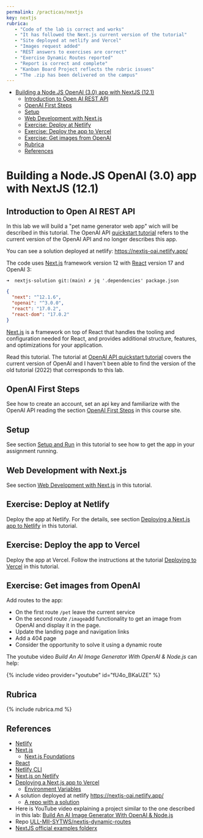 ```yaml
---
permalink: /practicas/nextjs
key: nextjs
rubrica:
   - "Code of the lab is correct and works"
   - "It has followed the Next.js current version of the tutorial"
   - "Site deployed at netlify and Vercel"
   - "Images request added"
   - "REST answers to exercises are correct"
   - "Exercise Dynamic Routes reported"
   - "Report is correct and complete"
   - "Kanban Board Project reflects the rubric issues"
   - "The .zip has been delivered on the campus"
---
```


- [Building a Node.JS OpenAI (3.0) app with NextJS (12.1)](#building-a-nodejs-openai-30-app-with-nextjs-121)
  - [Introduction to Open AI REST API](#introduction-to-open-ai-rest-api)
  - [OpenAI First Steps](#openai-first-steps)
  - [Setup](#setup)
  - [Web Development with Next.js](#web-development-with-nextjs)
  - [Exercise: Deploy at Netlify](#exercise-deploy-at-netlify)
  - [Exercise: Deploy the app to Vercel](#exercise-deploy-the-app-to-vercel)
  - [Exercise: Get images from OpenAI](#exercise-get-images-from-openai)
  - [Rubrica](#rubrica)
  - [References](#references)

#  Building a Node.JS OpenAI (3.0) app with NextJS (12.1)

## Introduction to Open AI REST API

In this lab we will build a "pet name generator web app" wich will be described in this tutorial.
The OpenAI API [quickstart tutorial](https://beta.openai.com/docs/quickstart?context=node) refers to the current version of the OpenAI API and no longer 
describes this app.  
 
You can see a solution deployed at netlify:  <https://nextjs-oai.netlify.app/>

The code uses [Next.js](https://nextjs.org/) framework version 12 with [React](https://reactjs.org/) version 17 and OpenAI 3:

```
➜  nextjs-solution git:(main) ✗ jq '.dependencies' package.json
```
```json
{
  "next": "^12.1.6",
  "openai": "^3.0.0",
  "react": "17.0.2",
  "react-dom": "17.0.2"
}
```

[Next.js](https://nextjs.org/learn/foundations/about-nextjs) is a framework on top of React that handles the tooling and configuration needed for React, and provides additional structure, features, and optimizations for your application.

Read  this tutorial.  The tutorial at [OpenAI API quickstart tutorial](https://platform.openai.com/docs/quickstart?context=node) covers the current version of OpenAI and I haven't been able to find the version of the old tutorial (2022) that corresponds to this lab.

## OpenAI First Steps

See how to create an account, set an api key and familiarize with the OpenAI API reading the section
[OpenAI First Steps](/openai-first-steps) in this course site.

## Setup

See section [Setup and Run](/nextjs/setup-and-run) in this tutorial to see how to get the app in your assignment running.

## Web Development with Next.js

See section [Web Development with Next.js](/web-development-with-nextjs) in this tutorial.

## Exercise: Deploy at Netlify

Deploy the app at Netlify. 
For the details, see section 
[Deploying a Next.js app to Netlify](/nextjs/netlify-deployment) 
in this tutorial.


## Exercise: Deploy the app to Vercel

Deploy the app at Vercel. 
Follow the instructions at the tutorial [Deploying to Vercel](/nextjs/vercel-deployment) in this tutorial.


## Exercise: Get images from OpenAI


Add routes to the app:

- On the first route  `/pet`  leave the current service
- On the second route `/image`add functionality to get an image from OpenAI and display it in the page.
- Update the landing page and navigation links
- Add a 404 page
- Consider the opportunity to solve it using a dynamic route

The youtube video *Build An AI Image Generator With OpenAI & Node.js* can help:

{% include video provider="youtube" id="fU4o_BKaUZE" %}

## Rubrica

{% include rubrica.md %}

## References

* [Netlify](https://www.netlify.com/)
* [Next.js](https://nextjs.org/)
  * [Next.js Foundations](https://nextjs.org/learn/foundations/about-nextjs)
* [React](https://reactjs.org/)
* [Netlify CLI](https://docs.netlify.com/cli/get-started/?_ga=2.210632407.351830897.1670331128-1485033729.1667990322#link-with-an-environment-variable) 
* [Next.js on Netlify](https://docs.netlify.com/integrations/frameworks/next-js/overview/#app)
* [Deploying a Next.js app to Vercel](https://vercel.com/guides/deploying-nextjs-with-vercel) 
  * [Environment Variables](https://vercel.com/docs/concepts/projects/environment-variables?utm_source=next-site&utm_medium=docs&utm_campaign=next-website)
* A solution deployed at netlify <https://nextjs-oai.netlify.app/>
  * [A repo with a solution](https://github.com/ULL-MII-SYTWS/nextjs-solution/)
* Here is YouTube video explaining a project similar to the one described in this lab: [Build An AI Image Generator With OpenAI & Node.js](https://youtu.be/fU4o_BKaUZE)
* Repo [ULL-MII-SYTWS/nextjs-dynamic-routes](https://github.com/ULL-MII-SYTWS/nextjs-dynamic-routes)
* [NextJS official examples folderx](https://github.com/vercel/next.js/tree/canary/examples/)  
